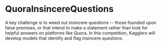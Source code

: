 # QuoraInsincereQuestions
A key challenge is to weed out insincere questions -- those founded upon false premises, or that intend to make a statement rather than look for helpful answers on platforms like Quora. In this competition, Kagglers will develop models that identify and flag insincere questions.
